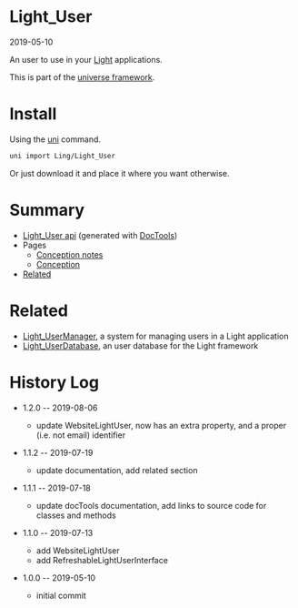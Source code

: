 Light_User
===========
2019-05-10



An user to use in your [Light](https://github.com/lingtalfi/Light) applications.


This is part of the [universe framework](https://github.com/karayabin/universe-snapshot).


Install
==========
Using the [uni](https://github.com/lingtalfi/universe-naive-importer) command.
```bash
uni import Ling/Light_User
```

Or just download it and place it where you want otherwise.






Summary
===========
- [Light_User api](https://github.com/lingtalfi/Light_User/blob/master/doc/api/Ling/Light_User.md) (generated with [DocTools](https://github.com/lingtalfi/DocTools))
- Pages
    - [Conception notes](https://github.com/lingtalfi/Light_User/blob/master/doc/pages/conception-notes.md)
    - [Conception](https://github.com/lingtalfi/Light_User/blob/master/doc/pages/conception.md)
- [Related](#related)



Related
=========
- [Light_UserManager](https://github.com/lingtalfi/Light_UserManager/), a system for managing users in a Light application 
- [Light_UserDatabase](https://github.com/lingtalfi/Light_UserDatabase), an user database for the Light framework 



History Log
=============

- 1.2.0 -- 2019-08-06

    - update WebsiteLightUser, now has an extra property, and a proper (i.e. not email) identifier
    
- 1.1.2 -- 2019-07-19

    - update documentation, add related section
    
- 1.1.1 -- 2019-07-18

    - update docTools documentation, add links to source code for classes and methods
    
- 1.1.0 -- 2019-07-13

    - add WebsiteLightUser
    - add RefreshableLightUserInterface
    
- 1.0.0 -- 2019-05-10

    - initial commit